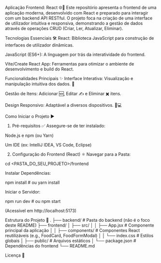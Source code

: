 Aplicação Frontend: React 🌐🚀
Este repositório apresenta o frontend de uma aplicação moderna, desenvolvido com React e preparado para interagir com um backend API RESTful. O projeto foca na criação de uma interface de utilizador intuitiva e responsiva, demonstrando a gestão de dados através de operações CRUD (Criar, Ler, Atualizar, Eliminar).

Tecnologias Essenciais 🛠️
React: Biblioteca JavaScript para construção de interfaces de utilizador dinâmicas.

JavaScript (ES6+): A linguagem por trás da interatividade do frontend.

Vite/Create React App: Ferramentas para otimizar o ambiente de desenvolvimento e build do React.

Funcionalidades Principais ✨
Interface Interativa: Visualização e manipulação intuitiva dos dados. 👀

Gestão de Itens: Adicionar 🆕, Editar ✍️ e Eliminar ✖️ itens.

Design Responsivo: Adaptável a diversos dispositivos. 📱💻

Como Iniciar o Projeto ▶️
1. Pré-requisitos ✅
Assegure-se de ter instalado:

Node.js e npm (ou Yarn)

Um IDE (ex: IntelliJ IDEA, VS Code, Eclipse)

2. Configuração do Frontend (React) ⚛️
Navegar para a Pasta:

cd <PASTA_DO_SEU_PROJETO>/frontend

Instalar Dependências:

npm install # ou yarn install

Iniciar o Servidor:

npm run dev # ou npm start

(Acessível em http://localhost:5173)

Estrutura do Projeto 📁
.
├── backend/ # Pasta do backend (não é o foco deste README)
├── frontend/
│   ├── src/
│   │   ├── App.jsx          # Componente principal da aplicação
│   │   ├── components/      # Componentes React reutilizáveis (e.g., FoodCard, FoodFormModal)
│   │   └── index.css        # Estilos globais
│   ├── public/              # Arquivos estáticos
│   └── package.json         # Dependências do frontend
└── README.md

Licença 📜
